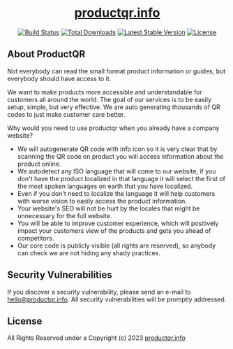 <h1 align="center"><a href="https://productqr.info/" target="_blank">productqr.info</a></h1>

<p align="center">
<a href="https://travis-ci.org/laravel/framework"><img src="https://travis-ci.org/laravel/framework.svg" alt="Build Status"></a>
<a href="https://packagist.org/packages/laravel/framework"><img src="https://img.shields.io/packagist/dt/laravel/framework" alt="Total Downloads"></a>
<a href="https://packagist.org/packages/laravel/framework"><img src="https://img.shields.io/packagist/v/laravel/framework" alt="Latest Stable Version"></a>
<a href="https://packagist.org/packages/laravel/framework"><img src="https://img.shields.io/packagist/l/laravel/framework" alt="License"></a>
</p>

## About ProductQR

Not everybody can read the small format product information or guides, but everybody should have access to it.

We want to make products more accessible and understandable for customers all around the world. The goal of our services is to be easily setup, simple, but very effective. We are auto generating thousands of QR codes to just make customer care better.

Why would you need to use productqr when you already have a company website?

<ul>
    <li>We will autogenerate QR code with info icon so it is very clear that by scanning the QR code on product you will access information about the product online.</li>
    <li>We autodetect any ISO language that will come to our website, if you don't have the product localized in that language it will select the first of the most spoken languages on earth that you have localized.</li>
    <li>Even if you don't need to localize the language it will help customers with worse vision to easily access the product information.</li>
    <li>Your website's SEO will not be hurt by the locales that might be unnecessary for the full website.</li>
    <li>You will be able to improve customer experience, which will positively impact your customers view of the products and gets you ahead of competitors.</li>
    <li>Our core code is publicly visible (all rights are reserved), so anybody can check we are not hiding any shady practices.</li>
</ul>

## Security Vulnerabilities

If you discover a security vulnerability, please send an e-mail to [hello@productqr.info](mailto:hello@productqr.info). All security vulnerabilities will be promptly addressed.

## License

All Rights Reserved under a Copyright (c) 2023 <a href="https://productqr.info/" target="_blank">productqr.info</a>
